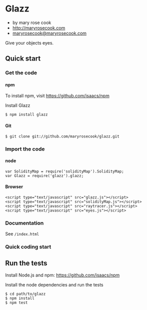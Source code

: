 # Glazz

* by mary rose cook
* http://maryrosecook.com
* maryrosecook@maryrosecook.com

Give your objects eyes.

## Quick start

### Get the code

#### npm

To install npm, visit https://github.com/isaacs/npm

Install Glazz

    $ npm install glazz

#### Git

    $ git clone git://github.com/maryrosecook/glazz.git

### Import the code

#### node

    var SolidityMap = require('solidityMap').SolidityMap;
    var Glazz = require('glazz').glazz;

#### Browser

    <script type="text/javascript" src="glazz.js"></script>
    <script type="text/javascript" src="solidityMap.js"></script>
    <script type="text/javascript" src="raytracer.js"></script>
    <script type="text/javascript" src="eyes.js"></script>

### Documentation

See `/index.html`

### Quick coding start



## Run the tests

Install Node.js and npm: https://github.com/isaacs/npm

Install the node dependencies and run the tests

    $ cd path/to/glazz
    $ npm install
    $ npm test
